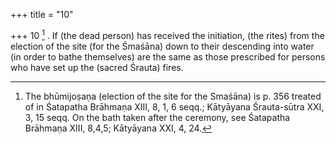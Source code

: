 +++
title = "10"

+++
10 [^4] . If (the dead person) has received the initiation, (the rites) from the election of the site (for the Śmaśāna) down to their descending into water (in order to bathe themselves) are the same as those prescribed for persons who have set up the (sacred Śrauta) fires.


[^4]:  The bhūmijoṣaṇa (election of the site for the Smaśāna) is p. 356 treated of in Śatapatha Brāhmaṇa XIII, 8, 1, 6 seqq.; Kātyāyana Śrauta-sūtra XXI, 3, 15 seqq. On the bath taken after the ceremony, see Śatapatha Brāhmaṇa XIII, 8,4,5; Kātyāyana XXI, 4, 24.

